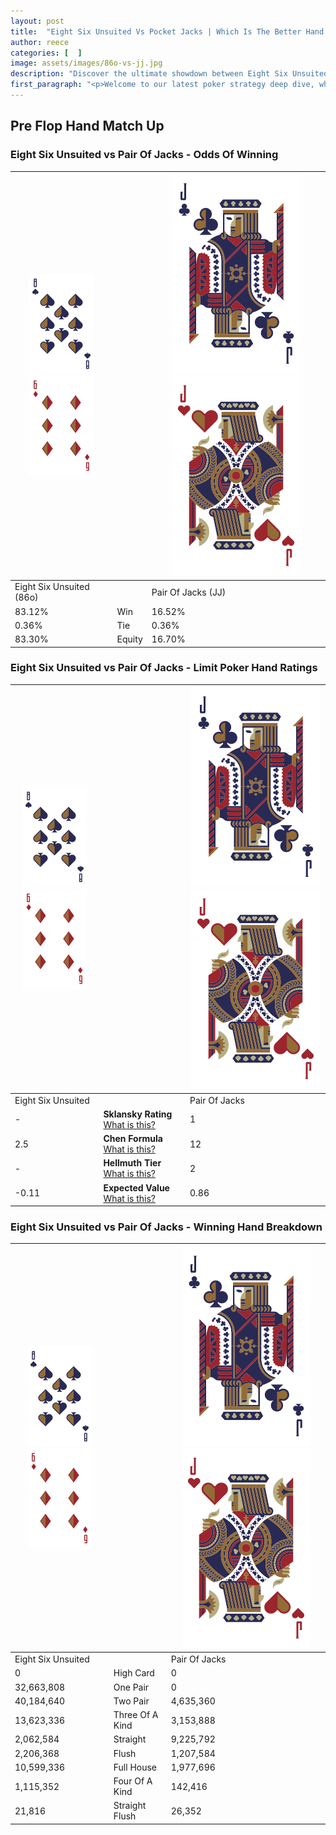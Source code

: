 ```yaml
---
layout: post
title:  "Eight Six Unsuited Vs Pocket Jacks | Which Is The Better Hand In Poker? A Complete Guide"
author: reece
categories: [  ]
image: assets/images/86o-vs-jj.jpg
description: "Discover the ultimate showdown between Eight Six Unsuited and Pair Of Jacks in poker! Uncover the odds, strategies, and scenarios where one hand triumphs over the other. Get ready to up your poker game with this thrilling analysis."
first_paragraph: "<p>Welcome to our latest poker strategy deep dive, where we're pitting two distinct hands against each other in a high-stakes showdown: Eight Six Unsuited vs Pair Of Jacks.</p><p>In the dynamic world of poker, every decision counts, and knowing which hand holds the upper hand is key to your success at the table.</p><p>In this article, we'll dissect these two hands, explore the scenarios where one dominates the other, and equip you with the knowledge to make strategic choices that can tip the odds in your favor.</p><p>Get ready to unravel the intriguing dynamics of these poker hands and elevate your game to new heights.</p>"
---
```




[comment]: # (sp0)

## Pre Flop Hand Match Up

<div class="table hand-ratings" markdown="1"> 



### Eight Six Unsuited vs Pair Of Jacks - Odds Of Winning


    
| ![image info](assets/images/hand1/8.png) ![image info](assets/images/hand1/6o.png) |  | ![image info](assets/images/hand2/J.png) ![image info](assets/images/hand2/Jo.png) |
| -------- | -------- | -------- |
| Eight Six Unsuited (86o) |  | Pair Of Jacks (JJ) |
| 83.12% | Win | 16.52% |
| 0.36% | Tie | 0.36% |
| 83.30% | Equity | 16.70% |




[comment]: # (sp1)



### Eight Six Unsuited vs Pair Of Jacks - Limit Poker Hand Ratings


    
| ![image info](assets/images/hand1/8.png) ![image info](assets/images/hand1/6o.png) |  | ![image info](assets/images/hand2/J.png) ![image info](assets/images/hand2/Jo.png) |
| -------- | -------- | -------- |
| Eight Six Unsuited |  | Pair Of Jacks |
| - | **Sklansky Rating** [What is this?](/sklansky-rating-explained) | 1 |
| 2.5 | **Chen Formula** [What is this?](/chen-formula-explained) | 12 |
| - | **Hellmuth Tier** [What is this?](/Hellmuth-tier-explained) | 2 |
| -0.11 | **Expected Value** [What is this?](/expected-value-explained) | 0.86 |




[comment]: # (sp2)



### Eight Six Unsuited vs Pair Of Jacks - Winning Hand Breakdown


    
| ![image info](assets/images/hand1/8.png) ![image info](assets/images/hand1/6o.png) |  | ![image info](assets/images/hand2/J.png) ![image info](assets/images/hand2/Jo.png) |
| -------- | -------- | -------- |
| Eight Six Unsuited |  | Pair Of Jacks |
| 0 | High Card | 0 |
| 32,663,808 | One Pair | 0 |
| 40,184,640 | Two Pair | 4,635,360 |
| 13,623,336 | Three Of A Kind | 3,153,888 |
| 2,062,584 | Straight | 9,225,792 |
| 2,206,368 | Flush | 1,207,584 |
| 10,599,336 | Full House | 1,977,696 |
| 1,115,352 | Four Of A Kind | 142,416 |
| 21,816 | Straight Flush | 26,352 |




[comment]: # (sp3)



</div>

[comment]: # (sp4)



[comment]: # (sp5)

